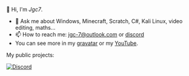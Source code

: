 👋 Hi, I'm *Jgc7*.
- 💬 Ask me about Windows, Minecraft, Scratch, C#, Kali Linux, video editing, maths...
- 📫 How to reach me: [jgc-7@outlook.com](mailto:jgc-7@outlook.com) or [discord](http://discord.com/users/889045882874495036)
- You can see more in my [gravatar](https://gravatar.com/jgc9884) or my [YouTube](https://www.youtube.com/channel/UCCfLGV3QvExntjvWGbPjOUQ?sub_confirmation=1).

My public projects:
<ul id="repo-list"></ul><script src="./GitHub-repos/getrepos.js"></script><script>fetchRepos("jgc777", document.getElementById('repo-list'))</script>

[![Discord](https://discord-readme-badge.vercel.app/api?id=889045882874495036)](http://discord.com/users/889045882874495036)
